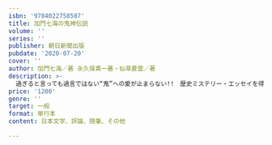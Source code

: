 ```yaml
---
isbn: '9784022758507'
title: 加門七海の鬼神伝説
volume: ''
series: ''
publisher: 朝日新聞出版
pubdate: '2020-07-20'
cover: ''
author: 加門七海／著 永久保貴一著・仙翠蒼雲／著
description: >-
  過ぎると言っても過言ではない“鬼”への愛が止まらない!!　歴史ミステリー・エッセイを得意とする加門七海が“鬼”への愛を語りつくす。鬼界のヒーロー酒呑童子を称え、朝廷の犬・源頼光と四天王の悪行を晒し、鬼を娶った坂上田村麻呂を敬愛する！愛と怒りのイチャモンだらけのライト歴史ミステリーエッセイ。
price: '1200'
genre: ''
target: 一般
format: 単行本
content: 日本文学、評論、随筆、その他

---
```

